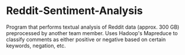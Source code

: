 # Reddit-Sentiment-Analysis
Program that performs textual analysis of Reddit data (approx. 300 GB) preprocessed by another team member. Uses Hadoop's Mapreduce to classify comments as either positive or negative based on certain keywords, negation, etc.
